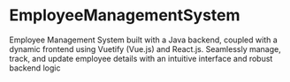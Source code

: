 # EmployeeManagementSystem
Employee Management System built with a Java backend, coupled with a dynamic frontend using Vuetify (Vue.js) and React.js. Seamlessly manage, track, and update employee details with an intuitive interface and robust backend logic
